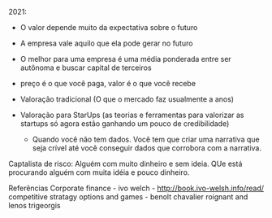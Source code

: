 2021:


- O valor depende muito da expectativa sobre o futuro

- A empresa vale aquilo que ela pode gerar no futuro

- O melhor para uma empresa é uma média ponderada entre ser autônoma e buscar capital de terceiros

- preço é o que você paga, valor é o que você recebe



- Valoração tradicional (O que o mercado faz usualmente a anos)


- Valoração para StarUps (as teorias e ferramentas para valorizar as startups só agora estão ganhando um pouco de credibilidade)
    - Quando você não tem dados. Você tem que criar uma narrativa
    que seja crível até você conseguir dados que corrobora com a narrativa.



Captalista de risco:
 Alguém com muito dinheiro e sem ideia. QUe está procurando alguém com muita idéia e pouco dinheiro.





 Referências
 Corporate finance - ivo welch - http://book.ivo-welsh.info/read/
 competitive stratagy options and games - benolt chavalier roignant and lenos trigeorgis
